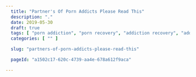 ```yaml
---
  title: "Partner's Of Porn Addicts Please Read This"
  description: "."
  date: 2019-05-30
  draft: true
  tags: [ "porn addiction", "porn recovery", "addiction recovery", "addiction", "awareness", "nofap", "neverfap", "neverfap deluxe" ]
  categories: [ "" ]

  slug: "partners-of-porn-addicts-please-read-this"

  pageId: "a1502c17-620c-4739-aa4e-678a612f9aca"

---
```

